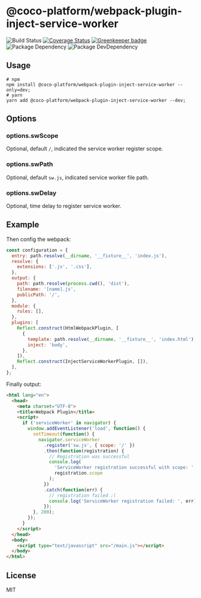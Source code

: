 # @coco-platform/webpack-plugin-inject-service-worker

![Build Status](https://img.shields.io/travis/coco-platform/webpack-plugin-inject-service-worker/master.svg?style=flat)
[![Coverage Status](https://coveralls.io/repos/github/coco-platform/webpack-plugin-inject-service-worker/badge.svg?branch=master)](https://coveralls.io/github/coco-platform/webpack-plugin-inject-service-worker?branch=master) [![Greenkeeper badge](https://badges.greenkeeper.io/coco-platform/webpack-plugin-inject-service-worker.svg)](https://greenkeeper.io/)
![Package Dependency](https://david-dm.org/coco-platform/webpack-plugin-inject-service-worker.svg?style=flat)
![Package DevDependency](https://david-dm.org/coco-platform/webpack-plugin-inject-service-worker/dev-status.svg?style=flat)

## Usage

```shell
# npm
npm install @coco-platform/webpack-plugin-inject-service-worker --only=dev;
# yarn
yarn add @coco-platform/webpack-plugin-inject-service-worker --dev;
```

## Options

### options.swScope

Optional, default `/`, indicated the service worker register scope.

### options.swPath

Optional, default `sw.js`, indicated service worker file path.

### options.swDelay

Optional, time delay to register service worker.

## Example

Then config the webpack:

```javascript
const configuration = {
  entry: path.resolve(__dirname, '__fixture__', 'index.js'),
  resolve: {
    extensions: ['.js', '.css'],
  },
  output: {
    path: path.resolve(process.cwd(), 'dist'),
    filename: '[name].js',
    publicPath: '/',
  },
  module: {
    rules: [],
  },
  plugins: [
    Reflect.construct(HtmlWebpackPlugin, [
      {
        template: path.resolve(__dirname, '__fixture__', 'index.html'),
        inject: 'body',
      },
    ]),
    Reflect.construct(InjectServiceWorkerPlugin, []),
  ],
};
```

Finally output:

```html
<html lang="en">
  <head>
    <meta charset="UTF-8">
    <title>Webpack Plugin</title>
    <script>
      if ('serviceWorker' in navigator) {
        window.addEventListener('load', function() {
          setTimeout(function() {
            navigator.serviceWorker
              .register('sw.js', { scope: '/' })
              .then(function(registration) {
                // Registration was successful
                console.log(
                  'ServiceWorker registration successful with scope: ',
                  registration.scope
                );
              })
              .catch(function(err) {
                // registration failed :(
                console.log('ServiceWorker registration failed: ', err);
              });
          }, 200);
        });
      }
    </script>
  </head>
  <body>
    <script type="text/javascript" src="/main.js"></script>
  </body>
</html>
```

## License

MIT
